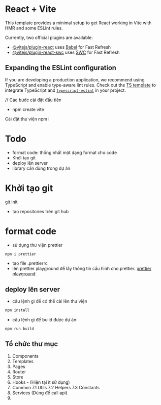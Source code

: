 # React + Vite

This template provides a minimal setup to get React working in Vite with HMR and some ESLint rules.

Currently, two official plugins are available:

- [@vitejs/plugin-react](https://github.com/vitejs/vite-plugin-react/blob/main/packages/plugin-react/README.md) uses [Babel](https://babeljs.io/) for Fast Refresh
- [@vitejs/plugin-react-swc](https://github.com/vitejs/vite-plugin-react-swc) uses [SWC](https://swc.rs/) for Fast Refresh

## Expanding the ESLint configuration

If you are developing a production application, we recommend using TypeScript and enable type-aware lint rules. Check out the [TS template](https://github.com/vitejs/vite/tree/main/packages/create-vite/template-react-ts) to integrate TypeScript and [`typescript-eslint`](https://typescript-eslint.io) in your project.


// Các bước cài đặt đầu tiên
- npm create vite

Cài đặt thư viện
npm i

# Todo
- format code: thống nhất một dạng format cho code
- Khởi tạo git
- deploy lên server
- library cần dùng trong dự án

# Khởi tạo git
git init 
- tạo repositories trên git hub
# format code
- sử dụng thư viện prettier

``` bash
npm i prettier
```
- tạo file .prettierrc
- lên  prettier playground để lấy thông tin cấu hình cho prettier. 
[prettier playground](https://prettier.io/playground/)

## deploy lên server
- câu lệnh gì để có thể cài lên thư viện
``` bash
npm install
```
- câu lệnh gì để build được dự án 
``` bash
npm run build
```

## Tổ chức thư mục
1. Components
2. Templates
3. Pages
4. Router
5. Store
6. Hooks - (Hiện tại ít sử dụng)
7. Common
    7.1 Utils 
    7.2 Helpers
    7.3 Constants
8. Services (Dùng để call api)
9.
